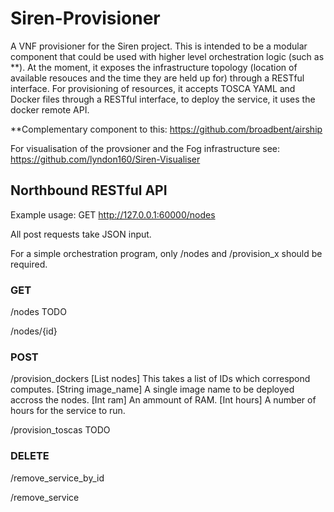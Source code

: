 # Siren-Provisioner
A VNF provisioner for the Siren project. This is intended to be a modular component that could be used with higher level orchestration logic (such as **). At the moment, it exposes the infrastructure topology (location of available resouces and the time they are held up for) through a RESTful interface. For provisioning of resources, it accepts TOSCA YAML and Docker files through a RESTful interface, to deploy the service, it uses the docker remote API. 


**Complementary component to this: https://github.com/broadbent/airship


For visualisation of the provsioner and the Fog infrastructure see: https://github.com/lyndon160/Siren-Visualiser


##  Northbound RESTful API

Example usage: GET http://127.0.0.1:60000/nodes

All post requests take JSON input.

For a simple orchestration program, only /nodes and /provision_x should be required.

### GET

/nodes TODO

/nodes/{id}

### POST

/provision_dockers
[List nodes] This takes a list of IDs which correspond computes. [String image_name] A single image name to be deployed accross the nodes. [Int ram] An ammount of RAM. [Int hours] A number of hours for the service to run.

/provision_toscas TODO

### DELETE
/remove_service_by_id

/remove_service
